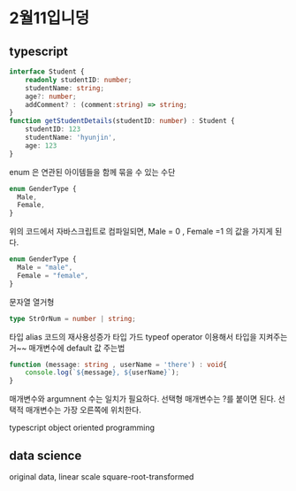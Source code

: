 # 2월11입니덩

## typescript

```typescript
interface Student {
    readonly studentID: number;
    studentName: string;
    age?: number;
    addComment? : (comment:string) => string;
}
function getStudentDetails(studentID: number) : Student {
    studentID: 123
    studentName: 'hyunjin',
    age: 123
}
```

enum 은 연관된 아이템들을 함께 묶을 수 있는 수단

```typescript
enum GenderType {
  Male,
  Female,
}
```

위의 코드에서 자바스크립트로 컴파일되면, Male = 0 , Female =1 의 값을 가지게 된다.

```typescript
enum GenderType {
  Male = "male",
  Female = "female",
}
```

문자열 열거형

```typescript
type StrOrNum = number | string;
```

타입 alias 코드의 재사용성증가
타입 가드 typeof operator 이용해서 타입을 지켜주는거~~
매개변수에 default 값 주는법

```typescript
function (message: string , userName = 'there') : void{
    console.log(`${message}, ${userName}`);
}
```

매개변수와 argumnent 수는 일치가 필요하다. 선택형 매개변수는 ?를 붙이면 된다. 선택적 매개변수는 가장 오른쪽에 위치한다.

typescript object oriented programming

## data science

original data, linear scale
square-root-transformed
